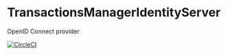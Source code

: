 # TransactionsManagerIdentityServer
OpenID Connect provider

[![CircleCI](https://circleci.com/gh/guillermocorrea/TransactionsManagerIdentityServer.svg?style=svg)](https://circleci.com/gh/guillermocorrea/TransactionsManagerIdentityServer)